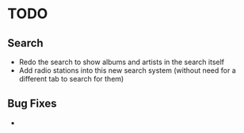 # TODO

## Search
- Redo the search to show albums and artists in the search itself 
- Add radio stations into this new search system (without need for a different tab to search for them)

## Bug Fixes
-